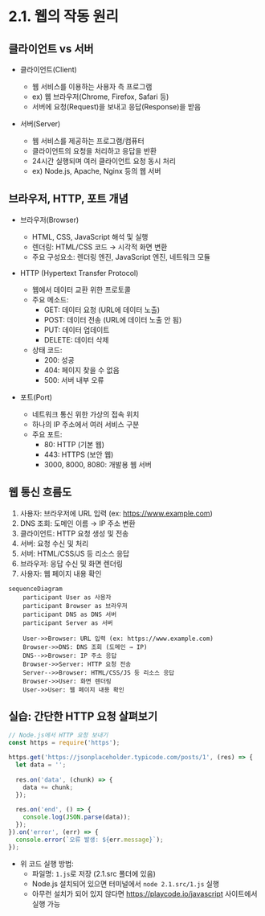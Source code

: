 # 2.1. 웹의 작동 원리

## 클라이언트 vs 서버

* 클라이언트(Client)
    - 웹 서비스를 이용하는 사용자 측 프로그램
    - ex) 웹 브라우저(Chrome, Firefox, Safari 등)
    - 서버에 요청(Request)을 보내고 응답(Response)을 받음

* 서버(Server)
    - 웹 서비스를 제공하는 프로그램/컴퓨터
    - 클라이언트의 요청을 처리하고 응답을 반환
    - 24시간 실행되며 여러 클라이언트 요청 동시 처리
    - ex) Node.js, Apache, Nginx 등의 웹 서버

## 브라우저, HTTP, 포트 개념

* 브라우저(Browser)
    - HTML, CSS, JavaScript 해석 및 실행
    - 렌더링: HTML/CSS 코드 → 시각적 화면 변환
    - 주요 구성요소: 렌더링 엔진, JavaScript 엔진, 네트워크 모듈

* HTTP (Hypertext Transfer Protocol)
    - 웹에서 데이터 교환 위한 프로토콜
    - 주요 메소드:
        - GET: 데이터 요청 (URL에 데이터 노출)
        - POST: 데이터 전송 (URL에 데이터 노출 안 됨)
        - PUT: 데이터 업데이트
        - DELETE: 데이터 삭제
    - 상태 코드:
        - 200: 성공
        - 404: 페이지 찾을 수 없음
        - 500: 서버 내부 오류

* 포트(Port)
    - 네트워크 통신 위한 가상의 접속 위치
    - 하나의 IP 주소에서 여러 서비스 구분
    - 주요 포트:
        - 80: HTTP (기본 웹)
        - 443: HTTPS (보안 웹)
        - 3000, 8000, 8080: 개발용 웹 서버

## 웹 통신 흐름도

1. 사용자: 브라우저에 URL 입력 (ex: https://www.example.com)
2. DNS 조회: 도메인 이름 → IP 주소 변환
3. 클라이언트: HTTP 요청 생성 및 전송
4. 서버: 요청 수신 및 처리
5. 서버: HTML/CSS/JS 등 리소스 응답
6. 브라우저: 응답 수신 및 화면 렌더링
7. 사용자: 웹 페이지 내용 확인
```mermaid
sequenceDiagram
    participant User as 사용자
    participant Browser as 브라우저
    participant DNS as DNS 서버
    participant Server as 서버

    User->>Browser: URL 입력 (ex: https://www.example.com)
    Browser->>DNS: DNS 조회 (도메인 → IP)
    DNS-->>Browser: IP 주소 응답
    Browser->>Server: HTTP 요청 전송
    Server-->>Browser: HTML/CSS/JS 등 리소스 응답
    Browser->>User: 화면 렌더링
    User->>User: 웹 페이지 내용 확인
```
## 실습: 간단한 HTTP 요청 살펴보기

```javascript
// Node.js에서 HTTP 요청 보내기
const https = require('https');

https.get('https://jsonplaceholder.typicode.com/posts/1', (res) => {
  let data = '';
  
  res.on('data', (chunk) => {
    data += chunk;
  });
  
  res.on('end', () => {
    console.log(JSON.parse(data));
  });
}).on('error', (err) => {
  console.error(`오류 발생: ${err.message}`);
});
```

* 위 코드 실행 방법:
    - 파일명: `1.js`로 저장 (2.1.src 폴더에 있음)
    - Node.js 설치되어 있으면 터미널에서 `node 2.1.src/1.js` 실행
    - 아무런 설치가 되어 있지 않다면 <https://playcode.io/javascript> 사이트에서 실행 가능
